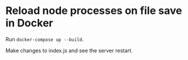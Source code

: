 # Reload node processes on file save in Docker

Run `docker-compose up --build`.

Make changes to index.js and see the server restart.
